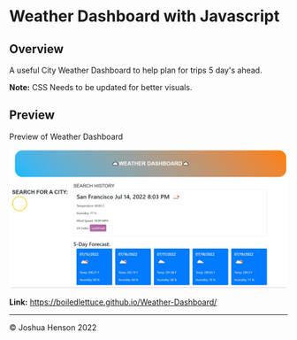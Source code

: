 # Weather Dashboard with Javascript

## Overview

A useful City Weather Dashboard to help plan for trips 5 day's ahead.

**Note:** CSS Needs to be updated for better visuals.



## Preview

Preview of Weather Dashboard

![Weather_Demo](./assets/Preview.JPG)

**Link:** https://boiledlettuce.github.io/Weather-Dashboard/


---

© Joshua Henson 2022